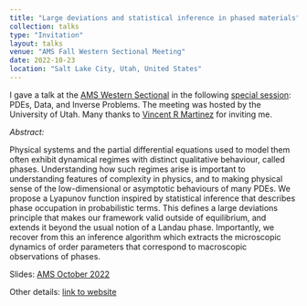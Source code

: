 ```yaml
---
title: "Large deviations and statistical inference in phased materials"
collection: talks
type: "Invitation"
layout: talks
venue: "AMS Fall Western Sectional Meeting"
date: 2022-10-23
location: "Salt Lake City, Utah, United States"
---
```


I gave a talk at the [AMS Western Sectional](https://www.ams.org/meetings/sectional/2295_program.html) in the following [special session](https://www.ams.org/meetings/sectional/2295_program_ss7.html#title): PDEs, Data, and Inverse Problems. The meeting was hosted by the University of Utah. Many thanks to [Vincent R Martinez](http://math.hunter.cuny.edu/vmartine/) for inviting me.

_Abstract:_ 

Physical systems and the partial differential equations used to model them often exhibit dynamical regimes with distinct qualitative behaviour, called phases. Understanding how such regimes arise is important to understanding features of complexity in physics, and to making physical sense of the low-dimensional or asymptotic behaviours of many PDEs. We propose a Lyapunov function inspired by statistical inference that describes phase occupation in probabilistic terms. This defines a large deviations principle that makes our framework valid outside of equilibrium, and extends it beyond the usual notion of a Landau phase. Importantly, we recover from this an inference algorithm which extracts the microscopic dynamics of order parameters that correspond to macroscopic observations of phases.

Slides: [AMS October 2022]({{site.files}}/files/AMS_Oct_2022.pdf)

Other details: [link to website](http://www.ams.org/meetings/sectional/2295_program_sunday.html)
